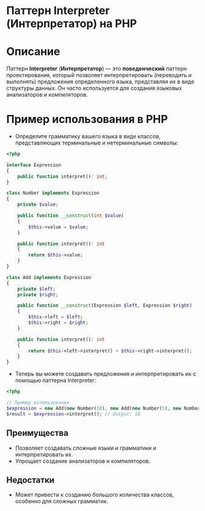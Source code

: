 # Паттерн Interpreter (Интерпретатор) на PHP

# Описание

Паттерн **Interpreter** (**Интерпретатор**) — это **поведенческий** паттерн проектирования, который позволяет интерпретировать (переводить и выполнять) предложения определенного языка, представляя их в виде структуры данных. Он часто используется для создания языковых анализаторов и компиляторов.

# Пример использования в PHP

* Определите грамматику вашего языка в виде классов, представляющих терминальные и нетерминальные символы:
```php
<?php

interface Expression
{
    public function interpret(): int;
}

class Number implements Expression
{
    private $value;

    public function __construct(int $value)
    {
        $this->value = $value;
    }

    public function interpret(): int
    {
        return $this->value;
    }
}

class Add implements Expression
{
    private $left;
    private $right;

    public function __construct(Expression $left, Expression $right)
    {
        $this->left = $left;
        $this->right = $right;
    }

    public function interpret(): int
    {
        return $this->left->interpret() + $this->right->interpret();
    }
}
```

* Теперь вы можете создавать предложения и интерпретировать их с помощью паттерна Interpreter:
```php
<?php

// Пример использования
$expression = new Add(new Number(10), new Add(new Number(5), new Number(3)));
$result = $expression->interpret(); // Output: 18
```

## Преимущества

* Позволяет создавать сложные языки и грамматики и интерпретировать их.
* Упрощает создание анализаторов и компиляторов.

## Недостатки

* Может привести к созданию большого количества классов, особенно для сложных грамматик.